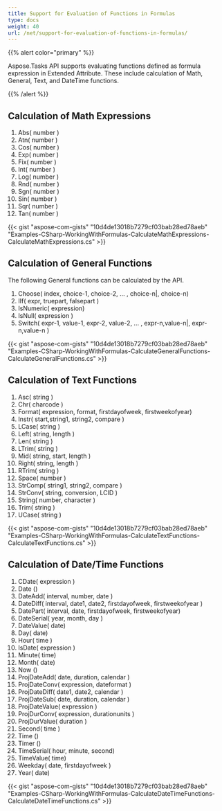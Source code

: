 ```yaml
---
title: Support for Evaluation of Functions in Formulas
type: docs
weight: 40
url: /net/support-for-evaluation-of-functions-in-formulas/
---
```


{{% alert color="primary" %}} 

Aspose.Tasks API supports evaluating functions defined as formula expression in Extended Attribute. These include calculation of Math, General, Text, and DateTime functions.

{{% /alert %}} 
## **Calculation of Math Expressions**
1. Abs( number )
1. Atn( number )
1. Cos( number )
1. Exp( number )
1. Fix( number )
1. Int( number )
1. Log( number )
1. Rnd( number )
1. Sgn( number )
1. Sin( number )
1. Sqr( number )
1. Tan( number )

{{< gist "aspose-com-gists" "10d4de13018b7279cf03bab28ed78aeb" "Examples-CSharp-WorkingWithFormulas-CalculateMathExpressions-CalculateMathExpressions.cs" >}}
## **Calculation of General Functions**
The following General functions can be calculated by the API.

1. Choose( index, choice-1, choice-2, ... , choice-n|, choice-n)
1. IIf( expr, truepart, falsepart )
1. IsNumeric( expression)
1. IsNull( expression )
1. Switch( expr-1, value-1\, expr-2, value-2, ... , expr-n,value-n|, expr-n,value-n )

{{< gist "aspose-com-gists" "10d4de13018b7279cf03bab28ed78aeb" "Examples-CSharp-WorkingWithFormulas-CalculateGeneralFunctions-CalculateGeneralFunctions.cs" >}}
## **Calculation of Text Functions**
1. Asc( string )
1. Chr( charcode )
1. Format( expression, format, firstdayofweek, firstweekofyear)
1. Instr( start,string1, string2, compare )
1. LCase( string )
1. Left( string, length )
1. Len( string )
1. LTrim( string )
1. Mid( string, start, length )
1. Right( string, length )
1. RTrim( string )
1. Space( number )
1. StrComp( string1, string2, compare )
1. StrConv( string, conversion, LCID )
1. String( number, character )
1. Trim( string )
1. UCase( string )

{{< gist "aspose-com-gists" "10d4de13018b7279cf03bab28ed78aeb" "Examples-CSharp-WorkingWithFormulas-CalculateTextFunctions-CalculateTextFunctions.cs" >}}
## **Calculation of Date/Time Functions**
1. CDate( expression )
1. Date ()
1. DateAdd( interval, number, date )
1. DateDiff( interval, date1, date2\, firstdayofweek, firstweekofyear )
1. DatePart( interval, date\, firstdayofweek, firstweekofyear)
1. DateSerial( year, month, day )
1. DateValue( date)
1. Day( date)
1. Hour( time )
1. IsDate( expression )
1. Minute( time)
1. Month( date)
1. Now ()
1. ProjDateAdd( date, duration, calendar )
1. ProjDateConv( expression, dateformat )
1. ProjDateDiff( date1, date2, calendar )
1. ProjDateSub( date, duration, calendar )
1. ProjDateValue( expression )
1. ProjDurConv( expression, durationunits )
1. ProjDurValue( duration )
1. Second( time )
1. Time ()
1. Timer ()
1. TimeSerial( hour, minute, second)
1. TimeValue( time)
1. Weekday( date, firstdayofweek )
1. Year( date)

{{< gist "aspose-com-gists" "10d4de13018b7279cf03bab28ed78aeb" "Examples-CSharp-WorkingWithFormulas-CalculateDateTimeFunctions-CalculateDateTimeFunctions.cs" >}}
